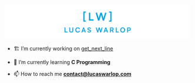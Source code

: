 
<picture>
  <source media="(prefers-color-scheme: dark)" srcset="ressources/lw-dark-banner.png">
  <source media="(prefers-color-scheme: light)" srcset="ressources/lw-light-banner.png">
  <img alt="Shows an illustrated sun in light mode and a moon with stars in dark mode." src="ressources/lw-blue-banner.png">
</picture>

- 🏗️ I’m currently working on [get_next_line](https://github.com/late9dev/42_get_next_line)

- 🌱 I’m currently learning **C Programming**

- 📫 How to reach me **contact@lucaswarlop.com**